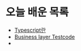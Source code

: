 # 오늘 배운 목록
- [Typescript란](https://www.notion.so/Typescript-5e173363cb7a430599691a915aec3cc5?pvs=4)
- [Business layer Testcode](https://www.notion.so/Business-Layer-addc6c9f37a143d5a04f7c526cffdcc2?pvs=4)
- 